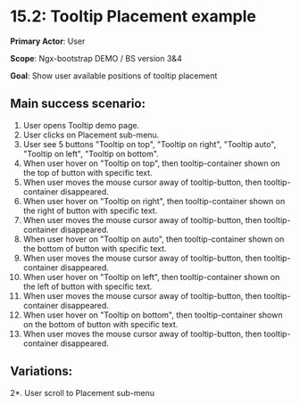 15.2: Tooltip Placement example
==============================
**Primary Actor**: User

**Scope**: Ngx-bootstrap DEMO / BS version 3&4

**Goal**: Show user available positions of tooltip placement

Main success scenario:
----------------------
1. User opens Tooltip demo page.
2. User clicks on Placement sub-menu.
3. User see 5 buttons "Tooltip on top", "Tooltip on right", "Tooltip auto", "Tooltip on left", "Tooltip on bottom".
4. When user hover on "Tooltip on top", then tooltip-container shown on the top of button with specific text.
5. When user moves the mouse cursor away of tooltip-button, then tooltip-container disappeared.
6. When user hover on "Tooltip on right", then tooltip-container shown on the right of button with specific text.
7. When user moves the mouse cursor away of tooltip-button, then tooltip-container disappeared.
8. When user hover on "Tooltip on auto", then tooltip-container shown on the bottom of button with specific text.
9. When user moves the mouse cursor away of tooltip-button, then tooltip-container disappeared.
10. When user hover on "Tooltip on left", then tooltip-container shown on the left of button with specific text.
11. When user moves the mouse cursor away of tooltip-button, then tooltip-container disappeared.
12. When user hover on "Tooltip on bottom", then tooltip-container shown on the bottom of button with specific text.
13. When user moves the mouse cursor away of tooltip-button, then tooltip-container disappeared.

Variations:
-----------
2*. User scroll to Placement sub-menu
